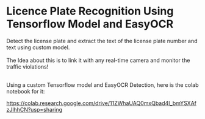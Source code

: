 # Licence Plate Recognition Using Tensorflow Model and EasyOCR

Detect the license plate and extract the text of the license plate number and text using custom model. 
<br> <br>
The Idea about this is to link it with any real-time camera and monitor the traffic violations!
<br><br>

Using a custom Tensorflow model and EasyOCR Detection, here is the colab notebook for it: 

https://colab.research.google.com/drive/11ZWhaUAQ0mxQbad4I_bmYSXAfzJlhhCN?usp=sharing

<br> 
